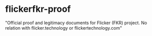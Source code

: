 # flickerfkr-proof
"Official proof and legitimacy documents for Flicker (FKR) project. No relation with flicker.technology or flickertechnology.com"
